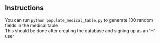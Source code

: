 ## Instructions

You can run `python populate_medical_table.py` to generate 100 random fields in the medical table  
This should be done after creating the database and signing up as an 'H' user
